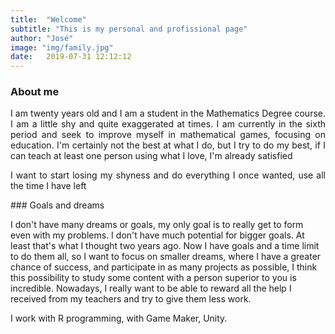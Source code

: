 ```yaml
---
title:  "Welcome"
subtitle: "This is my personal and profissional page"
author: "José"
image: "img/family.jpg"
date:   2019-07-31 12:12:12
---
```


### About me

<p style="text-align: justify;">
I am twenty years old and I am a student in the Mathematics Degree course.
I am a little shy and quite exaggerated at times.
I am currently in the sixth period and seek to improve myself in mathematical games, focusing on education.
I'm certainly not the best at what I do, but I try to do my best, if I can teach at least one person using what I love, I'm already satisfied
</p>
<p style="text-align: justify;">
I want to start losing my shyness and do everything I once wanted, use all the time I have left
</p>
### Goals and dreams
<p style="text-align: justify;">

I don't have many dreams or goals, my only goal is to really get to form even with my problems.
I don't have much potential for bigger goals. At least that's what I thought two years ago. Now I have goals and a time limit to do them all, so I want to focus on smaller dreams, where I have a greater chance of success, and participate in as many projects as possible, I think this possibility to study some content with a person superior to you is incredible.
Nowadays, I really want to be able to reward all the help I received from my teachers and try to give them less work.
</p>
<p style="text-align: justify;">
I work with R programming, with Game Maker, Unity.
</p>


